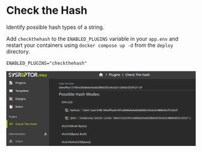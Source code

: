 # Check the Hash
Identify possible hash types of a string.

Add `checkthehash` to the `ENABLED_PLUGINS` variable in your `app.env` and restart your containers using `docker compose up -d` from the `deploy` directory.

```
ENABLED_PLUGINS="checkthehash"
```

![Identify the hash type](docs/img/check_the_hash.png)